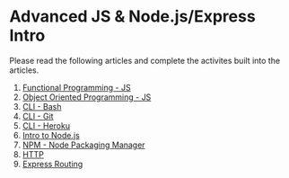 Advanced JS & Node.js/Express Intro
===================================

Please read the following articles and complete the activites built into the articles.

1. [Functional Programming - JS]()
2. [Object Oriented Programming - JS]()
3. [CLI - Bash]()
4. [CLI - Git]()
5. [CLI - Heroku]()
6. [Intro to Node.js]()
7. [NPM - Node Packaging Manager]()
8. [HTTP]()
9. [Express Routing]()